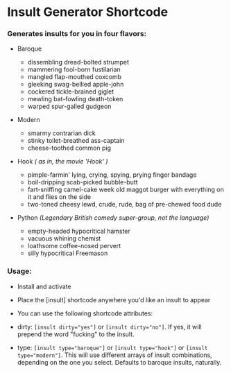 Insult Generator Shortcode
==========================

### Generates insults for you in four flavors:

* Baroque

  * dissembling dread-bolted strumpet
  * mammering fool-born fustilarian
  * mangled flap-mouthed coxcomb
  * gleeking swag-bellied apple-john
  * cockered tickle-brained giglet
  * mewling bat-fowling death-token
  * warped spur-galled gudgeon

* Modern

  * smarmy contrarian dick
  * stinky toilet-breathed ass-captain
  * cheese-toothed common pig

* Hook _( as in, the movie 'Hook' )_

  * pimple-farmin' lying, crying, spying, prying finger bandage
  * boil-dripping scab-picked bubble-butt
  * fart-sniffing camel-cake week old maggot burger with everything on it and flies on the side
  * two-toned cheesy lewd, crude, rude, bag of pre-chewed food dude

* Python _(Legendary British comedy super-group, not the language)_
  * empty-headed hypocritical hamster
  * vacuous whining chemist
  * loathsome coffee-nosed pervert
  * silly hypocritical Freemason

### Usage:

* Install and activate

* Place the [insult] shortcode anywhere you'd like an insult to appear

* You can use the following shortcode attributes:

* dirty: `[insult dirty="yes"]` or `[insult dirty="no"]`. If yes, it will prepend the word "fucking" to the insult.

*  type: `[insult type="baroque"]` or `[insult type="hook"]` or `[insult type="modern"]`. This will use different arrays of insult combinations, depending on the one you select. Defaults to baroque insults, naturally.
